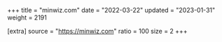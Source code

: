 +++
title = "minwiz.com"
date = "2022-03-22"
updated = "2023-01-31"
weight = 2191

[extra]
source = "https://minwiz.com"
ratio = 100
size = 2
+++

